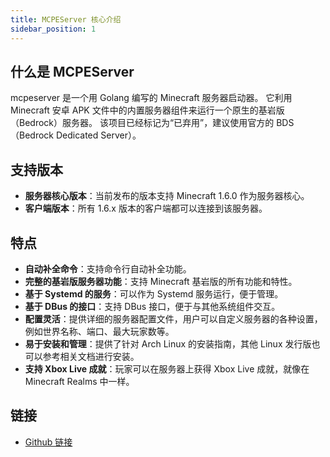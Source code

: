 ```yaml
---
title: MCPEServer 核心介绍
sidebar_position: 1
---
```


## 什么是 MCPEServer

mcpeserver 是一个用 Golang 编写的 Minecraft 服务器启动器。
它利用 Minecraft 安卓 APK 文件中的内置服务器组件来运行一个原生的基岩版（Bedrock）服务器。
该项目已经标记为“已弃用”，建议使用官方的 BDS（Bedrock Dedicated Server）。

## 支持版本

- **服务器核心版本**：当前发布的版本支持 Minecraft 1.6.0 作为服务器核心。
- **客户端版本**：所有 1.6.x 版本的客户端都可以连接到该服务器。

## 特点

- **自动补全命令**：支持命令行自动补全功能。
- **完整的基岩版服务器功能**：支持 Minecraft 基岩版的所有功能和特性。
- **基于 Systemd 的服务**：可以作为 Systemd 服务运行，便于管理。
- **基于 DBus 的接口**：支持 DBus 接口，便于与其他系统组件交互。
- **配置灵活**：提供详细的服务器配置文件，用户可以自定义服务器的各种设置，例如世界名称、端口、最大玩家数等。
- **易于安装和管理**：提供了针对 Arch Linux 的安装指南，其他 Linux 发行版也可以参考相关文档进行安装。
- **支持 Xbox Live 成就**：玩家可以在服务器上获得 Xbox Live 成就，就像在 Minecraft Realms 中一样。

## 链接

- [Github 链接](https://github.com/codehz/mcpeserver)


